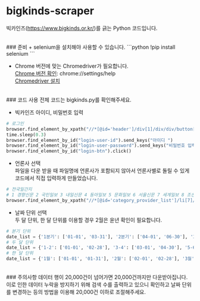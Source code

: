 # bigkinds-scraper
빅카인즈(https://www.bigkinds.or.kr/)를 긁는 Python 코드입니다.

<br/>
### 준비
+ selenium을 설치해야 사용할 수 있습니다.
```python
!pip install selenium
```

+ Chrome 버전에 맞는 Chromedriver가 필요합니다.   
<a href="chrome://settings/help">Chrome 버전 확인</a>: chrome://settings/help       
<a href="https://chromedriver.chromium.org/downloads">Chromedriver 설치</a>       

<br/>
### 코드 사용
전체 코드는 bigkinds.py를 확인해주세요.    

+ 빅카인즈 아이디, 비밀번호 입력
```python
# 로그인
browser.find_element_by_xpath("//*[@id='header']/div[1]/div/div/button[1]").click()
time.sleep(0.3)
browser.find_element_by_id("login-user-id").send_keys("아이디 ")
browser.find_element_by_id("login-user-password").send_keys("비밀번호 입력")
browser.find_element_by_id("login-btn").click()
```   

+ 언론사 선택   
파일을 다운 받을 때 파일명에 언론사가 포함되지 않아서 언론사별로 돌릴 수 있게 코드에서 직접 입력하게 만들었습니다.
```python
# 전국일간지
# 1 경향신문 2 국민일보 3 내일신문 4 동아일보 5 문화일보 6 서울신문 7 세계일보 8 조선일보 9 중앙일보 10 한겨레 11 한국일보
browser.find_element_by_xpath("//*[@id='category_provider_list']/li[7]/span/label").click()
```   

+ 날짜 단위 선택   
두 달 단위, 한 달 단위를 이용할 경우 2월은 윤년 확인이 필요합니다.
```python
# 분기 단위
date_list = {'1분기': ['01-01', '03-31'], '2분기': ['04-01', '06-30'], '3분기': ['07-01', '09-30'], '4분기': ['10-01', '12-31']}
# 두 달 단위
date_list = {'1-2': ['01-01', '02-28'], '3-4': ['03-01', '04-30'], '5-6': ['05-01', '06-30'], '7-8': ['07-01', '08-31'], '9-10': ['09-01', '10-31'], '11-12': ['11-01', '12-31']}
# 한 달 단위
date_list = {'1월': ['01-01', '01-31'], '2월': ['02-01', '02-28'], '3월': ['03-01', '03-31'], '4월': ['04-01', '04-30'], '5월': ['05-01', '05-31'], '6월': ['06-01', '06-30'], '7월': ['07-01', '07-31'], '8월': ['08-01', '08-31'], '9월': ['09-01', '09-30'], '10월': ['10-01', '10-31'], '11월': ['11-01', '11-30'], '12월': ['12-01', '12-31']}
```   

<br/>
### 주의사항   
데이터 행이 20,000건이 넘어가면 20,000건까지만 다운받아집니다.   
이로 인한 데이터 누락을 방지하기 위해 검색 수를 출력하고 있으니 확인하고 날짜 단위를 변경하는 등의 방법을 이용해 20,000건 이하로 조절해주세요.
